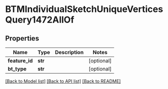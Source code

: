 # BTMIndividualSketchUniqueVerticesQuery1472AllOf

## Properties
Name | Type | Description | Notes
------------ | ------------- | ------------- | -------------
**feature_id** | **str** |  | [optional] 
**bt_type** | **str** |  | [optional] 

[[Back to Model list]](../README.md#documentation-for-models) [[Back to API list]](../README.md#documentation-for-api-endpoints) [[Back to README]](../README.md)


